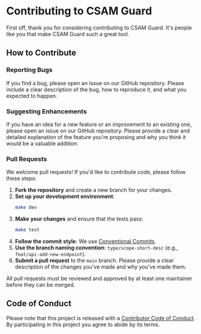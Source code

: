 # Contributing to CSAM Guard

First off, thank you for considering contributing to CSAM Guard. It's people like you that make CSAM Guard such a great tool.

## How to Contribute

### Reporting Bugs

If you find a bug, please open an issue on our GitHub repository. Please include a clear description of the bug, how to reproduce it, and what you expected to happen.

### Suggesting Enhancements

If you have an idea for a new feature or an improvement to an existing one, please open an issue on our GitHub repository. Please provide a clear and detailed explanation of the feature you're proposing and why you think it would be a valuable addition.

### Pull Requests

We welcome pull requests! If you'd like to contribute code, please follow these steps:

1.  **Fork the repository** and create a new branch for your changes.
2.  **Set up your development environment**:
    ```bash
    make dev
    ```
3.  **Make your changes** and ensure that the tests pass:
    ```bash
    make test
    ```
4.  **Follow the commit style**: We use [Conventional Commits](https://www.conventionalcommits.org/en/v1.0.0/).
5.  **Use the branch naming convention**: `type/scope-short-desc` (e.g., `feat/api-add-new-endpoint`).
6.  **Submit a pull request** to the `main` branch. Please provide a clear description of the changes you've made and why you've made them.

All pull requests must be reviewed and approved by at least one maintainer before they can be merged.

## Code of Conduct

Please note that this project is released with a [Contributor Code of Conduct](CODE_OF_CONDUCT.md). By participating in this project you agree to abide by its terms.
